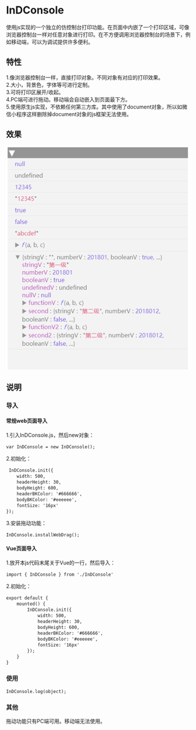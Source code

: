 # InDConsole
使用js实现的一个独立的仿控制台打印功能。在页面中内嵌了一个打印区域，可像浏览器控制台一样对任意对象进行打印。在不方便调用浏览器控制台的场景下，例如移动端，可以为调试提供许多便利。
## 特性
1.像浏览器控制台一样，直接打印对象。不同对象有对应的打印效果。  
2.大小，背景色，字体等可进行定制。  
3.可将打印区展开/收起。  
4.PC端可进行拖动。移动端会自动嵌入到页面最下方。  
5.使用原生js实现，不依赖任何第三方库。其中使用了document对象，所以如微信小程序这样删除掉document对象的js框架无法使用。  
## 效果
![](https://github.com/fyyyr/InDConsole/blob/master/InDConsole/InDConsole.png?raw=true)
## 说明
### 导入
#### 常规web页面导入
1.引入InDConsole.js，然后new对象：
```
var InDConsole = new InDConsole();
```
2.初始化：
```
 InDConsole.init({
	width: 500,
	headerHeight: 30,
	bodyHeight: 600,
	headerBKColor: '#666666',
	bodyBKColor: '#eeeeee',
	fontSize: '16px'
});
```
3.安装拖动功能：
```
InDConsole.installWebDrag();
```
#### Vue页面导入
1.放开本js代码末尾关于Vue的一行，然后导入：
```
import { InDConsole } from './InDConsole'
```
2.初始化：
```
export default {
	mounted() {
		InDConsole.init({
			width: 500,
			headerHeight: 30,
			bodyHeight: 600,
			headerBKColor: '#666666',
			bodyBKColor: '#eeeeee',
			fontSize: '16px'
		});
	}
}
```
### 使用
```
InDConsole.log(object);
```
### 其他
拖动功能只有PC端可用。移动端无法使用。
